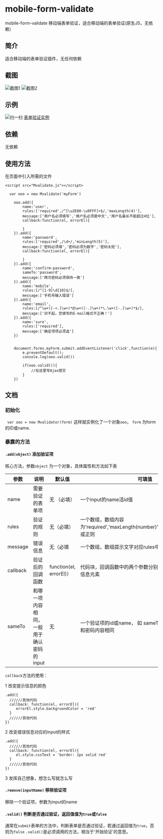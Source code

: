 # mobile-form-validate
mobile-form-validate 移动端表单验证，适合移动端的表单验证(原生JS，无依赖）

## 简介

适合移动端的表单验证插件，无任何依赖


## 截图

![截图1](https://fangxianzheng.github.io/demo/Mvalidate/demo1-screenshot1.png)    ![截图2](https://fangxianzheng.github.io/demo/Mvalidate/demo1-screenshot2.png)

## 示例

![扫一扫](https://fangxianzheng.github.io/demo/Mvalidate/demo1-QR.png)
[表单验证实例](https://fangxianzheng.github.io/demo/Mvalidate/demo1.html)

## 依赖

无依赖

## 使用方法

在页面中引入所需的文件

`<script src="Mvalidate.js"></script>`

````
  var ooo = new Mvalidate('myForm')

    ooo.add({
        name:'user',
        rules:['required',/^[\u2E80-\u9FFF]+$/,'maxLength(4)'],
        message:['用户名必须填写','用户名必须是中文','用户名最长不能超过4位'],
        callback:function(el, errorEl){

        }
    }).add({
        name:'password',
        rules:['required',/\d+/,'minLength(5)'],
        message:['密码必须填','密码必须为数字','密码太短'],
        callback:function(el, errorEl){

        }
    }).add({
        name:'confirm-password',
        sameTo:'password',
        message:['两次密码必须保持一致']
    }).add({
        name:'mobile',
        rules:[/^[1-9]\d{10}$/],
        message:['手机号输入错误']
    }).add({
        name:'email',
        rules:[/^\w+([-+.]\w+)*@\w+([-.]\w+)*\.\w+([-.]\w+)*$/],
        message:['对不起，您填写的E-mail格式不正确！']
    }).add({
        name:'sure',
        rules:['required'],
        message:['确定项项必须选']
    })


    document.forms.myForm.submit.addEventListener('click',function(e){
        e.preventDefault();
        console.log(ooo.valid())

        if(ooo.valid()){
            //在这里写Ajax提交
        }
    })
````

## 文档

### 初始化

` var ooo = new Mvalidator(form)` 这样就实例化了一个对象`ooo`，
`form` 为form 的ID或name.

### 暴露的方法

#### `.add(object)` 添加验证项

核心方法，参数`object` 为一个对象，具体属性和方法如下表

|       参数        |   说明   |  默认值 |      可填值     |
|------------------|----------|--------|----------------|
| name              |  需要验证的表单项 | 无 （必填）    | 一个input的name活id值  |
| rules               | 验证的规则    | 无（必填）     | 一个数组，数组内容为'required','maxLength(number)','minLength(number)',或正则     |
| message            | 错误信息 |  无（必填   | 一个数组，数组提示文字对应rules中的规则   |
| callback      | 验证后的回调函数   | function(el, errorEl)） | 代码块，回调函数中的两个参数分别是验证项的元素、错误信息元素 |
| sameTo        | 和哪一项内容相同，一般用于确认密码的input   | 无 | 一个验证项的id或name， 如 sameTo: 'password'，意思是和密码内容相同 |

`callback`方法的使用：

1 改变提示信息的颜色 

```
.add({
  //////其他代码
  callback: function(el, errorEl){
     errorEl.style.backgruondColor = 'red'
  }
  //////其他代码
})
```
2 改变错误信息对应的input的样式

```
.add({
  //////其他代码
  callback: function(el, errorEl){
     el.style.cssText = 'border: 1px solid red'
  }
  //////其他代码
})
```

3 发挥自己想象，想怎么写就怎么写

#### `.remove(inputName)` 移除验证项

移除一个验证项，参数为input的name

#### `.valid()` 判断是否通过验证，返回值值为`true`或`false`

通常在`submit`表单的方法中，判断表单是否通过验证，若通过返回值为`true`，否则为`false`
`.valid()`是必须调用的方法，相当于'开始验证'的意思。



